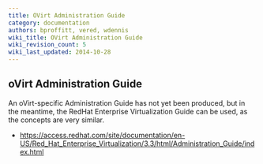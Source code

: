 ```yaml
---
title: OVirt Administration Guide
category: documentation
authors: bproffitt, vered, wdennis
wiki_title: OVirt Administration Guide
wiki_revision_count: 5
wiki_last_updated: 2014-10-28
---
```


## oVirt Administration Guide

An oVirt-specific Administration Guide has not yet been produced, but in the meantime, the RedHat Enterprise Virtualization Guide can be used, as the concepts are very similar.

*   <https://access.redhat.com/site/documentation/en-US/Red_Hat_Enterprise_Virtualization/3.3/html/Administration_Guide/index.html>

